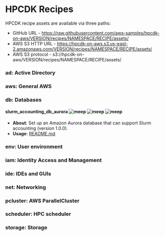# HPCDK Recipes

HPCDK recipe assets are available via three paths:
* GitHub URL - https://raw.githubusercontent.com/aws-samples/hpcdk-on-aws/VERSION/recipes/NAMESPACE/RECIPE/assets/
* AWS S3 HTTP URL - https://hpcdk-on-aws.s3.us-east-2.amazonaws.com/VERSION/recipes/NAMESPACE/RECIPE/assets/
* AWS S3 protocol - s3://hpcdk-on-aws/VERSION/recipes/NAMESPACE/RECIPE/assets/

### ad: Active Directory

### aws: General AWS

### db: Databases

#### slurm_accounting_db_aurora ![meep](https://img.shields.io/badge/-core-%23146EB4) ![meep](https://img.shields.io/badge/-rds-%23FF9900) ![meep](https://img.shields.io/badge/-cloudformation-%23FF9900)

* **About**: Set up an Amazon Aurora database that can support Slurm accounting (version 1.0.0).
* **Usage**: [README.md](recipes/db/slurm_accounting_db_aurora/README.md)

### env: User environment

### iam: Identity Access and Management

### ide: IDEs and GUIs

### net: Networking

### pcluster: AWS ParallelCluster

### scheduler: HPC scheduler

### storage: Storage
